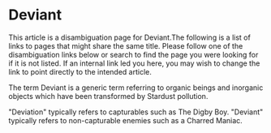 # Deviant

This article is a disambiguation page for Deviant.The following is a list of links to pages that might share the same title.
Please follow one of the disambiguation links below or search to find the page you were looking for if it is not listed. If an internal link led you here, you may wish to change the link to point directly to the intended article.


   The term Deviant is a generic term referring to organic beings and inorganic objects which have been transformed by Stardust pollution.

"Deviation" typically refers to capturables such as The Digby Boy.
"Deviant" typically refers to non-capturable enemies such as a Charred Maniac.
